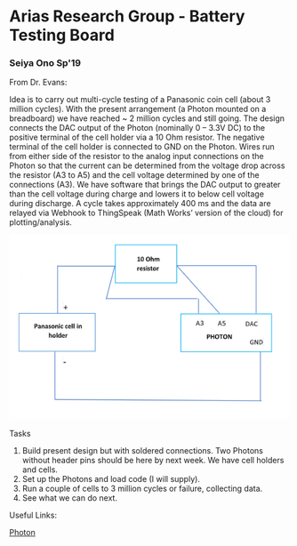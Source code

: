 # Arias Research Group - Battery Testing Board

### Seiya Ono Sp'19

From Dr. Evans:

Idea is to carry out multi-cycle testing of a Panasonic coin cell (about 3 million cycles). With the present arrangement (a Photon mounted on a breadboard) we have reached ~ 2 million cycles and still going. The design connects the DAC output of the Photon (nominally 0 – 3.3V DC) to the positive terminal of the cell holder via a 10 Ohm resistor. The negative terminal of the cell holder is connected to GND on the Photon. Wires run from either side of the resistor to the analog input connections on the Photon so that the current can be determined from the voltage drop across the resistor (A3 to A5) and the cell voltage determined by one of the connections (A3). We have software that brings the DAC output to greater than the cell voltage during charge and lowers it to below cell voltage during discharge. A cycle takes approximately 400 ms and the data are relayed via Webhook to ThingSpeak (Math Works’ version of the cloud) for plotting/analysis.

![spec](img/spec.png)

Tasks
1. Build present design but with soldered connections. Two Photons without header pins should be here by next week. We have cell holders and cells.
1. Set up the Photons and load code (I will supply).
1. Run a couple of cells to 3 million cycles or failure, collecting data.
1. See what we can do next.

Useful Links:

[Photon](https://store.particle.io/products/photon)
